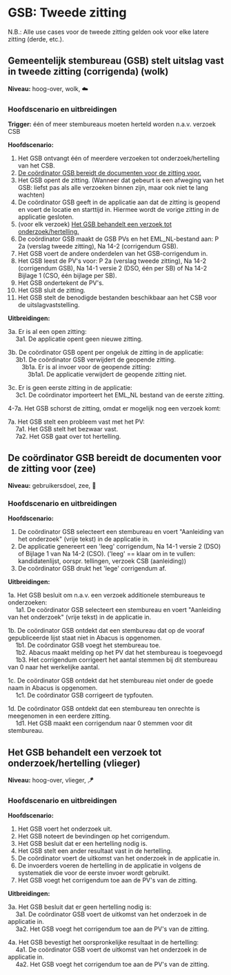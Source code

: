 # GSB: Tweede zitting

N.B.: Alle use cases voor de tweede zitting gelden ook voor elke latere zitting (derde, etc.).

## Gemeentelijk stembureau (GSB) stelt uitslag vast in tweede zitting (corrigenda) (wolk)

__Niveau:__ hoog-over, wolk, ☁️

### Hoofdscenario en uitbreidingen

__Trigger:__ één of meer stembureaus moeten herteld worden n.a.v. verzoek CSB

__Hoofdscenario:__  
1. Het GSB ontvangt één of meerdere verzoeken tot onderzoek/hertelling van het CSB.
2. [De coördinator GSB bereidt de documenten voor de zitting voor.](#de-coördinator-gsb-bereidt-de-documenten-voor-de-zitting-voor-zee)
3. Het GSB opent de zitting. (Wanneer dat gebeurt is een afweging van het GSB: liefst pas als alle verzoeken binnen zijn, maar ook niet te lang wachten)
4. De coördinator GSB geeft in de applicatie aan dat de zitting is geopend en voert de locatie en starttijd in. Hiermee wordt de vorige zitting in de applicatie gesloten.
5. (voor elk verzoek) [Het GSB behandelt een verzoek tot onderzoek/hertelling.](#het-gsb-behandelt-een-verzoek-tot-onderzoekhertelling-vlieger)
6. De coördinator GSB maakt de GSB PVs en het EML_NL-bestand aan: P 2a (verslag tweede zitting), Na 14-2 (corrigendum GSB).
7. Het GSB voert de andere onderdelen van het GSB-corrigendum in.
8. Het GSB leest de PV's voor: P 2a (verslag tweede zitting), Na 14-2 (corrigendum GSB), Na 14-1 versie 2 (DSO, één per SB) of Na 14-2 Bijlage 1 (CSO, één bijlage per SB).
9. Het GSB ondertekent de PV's.
10. Het GSB sluit de zitting.
11. Het GSB stelt de benodigde bestanden beschikbaar aan het CSB voor de uitslagvaststelling.

__Uitbreidingen:__

3a. Er is al een open zitting:  
&emsp; 3a1. De applicatie opent geen nieuwe zitting.

3b. De coördinator GSB opent per ongeluk de zitting in de applicatie:  
&emsp; 3b1. De coördinator GSB verwijdert de geopende zitting.  
&emsp;&emsp; 3b1a. Er is al invoer voor de geopende zitting:  
&emsp;&emsp;&emsp; 3b1a1. De applicatie verwijdert de geopende zitting niet.

3c. Er is geen eerste zitting in de applicatie:  
&emsp; 3c1. De coördinator importeert het EML_NL bestand van de eerste zitting.

4-7a. Het GSB schorst de zitting, omdat er mogelijk nog een verzoek komt:

7a. Het GSB stelt een probleem vast met het PV:  
&emsp; 7a1. Het GSB stelt het bezwaar vast.  
&emsp; 7a2. Het GSB gaat over tot hertelling.


## De coördinator GSB bereidt de documenten voor de zitting voor (zee)

__Niveau:__ gebruikersdoel, zee, 🌊

### Hoofdscenario en uitbreidingen

__Hoofdscenario:__  

1. De coördinator GSB selecteert een stembureau en voert "Aanleiding van het onderzoek" (vrije tekst) in de applicatie in.
2. De applicatie genereert een 'leeg' corrigendum, Na 14-1 versie 2 (DSO) of Bijlage 1 van Na 14-2 (CSO). ('leeg' == klaar om in te vullen: kandidatenlijst, oorspr. tellingen, verzoek CSB (aanleiding))
3. De coördinator GSB drukt het 'lege' corrigendum af.

__Uitbreidingen:__  

1a. Het GSB besluit om n.a.v. een verzoek additionele stembureaus te onderzoeken:  
&emsp; 1a1. De coördinator GSB selecteert een stembureau en voert "Aanleiding van het onderzoek" (vrije tekst) in de applicatie in.  

1b. De coördinator GSB ontdekt dat een stembureau dat op de vooraf gepubliceerde lijst staat niet in Abacus is opgenomen.  
&emsp; 1b1. De coördinator GSB voegt het stembureau toe.  
&emsp; 1b2. Abacus maakt melding op het PV dat het stembureau is toegevoegd  
&emsp; 1b3. Het corrigendum corrigeert het aantal stemmen bij dit stembureau van 0 naar het werkelijke aantal.  

1c. De coördinator GSB ontdekt dat het stembureau niet onder de goede naam in Abacus is opgenomen.  
&emsp; 1c1. De coördinator GSB corrigeert de typfouten.  

1d. De coördinator GSB ontdekt dat een stembureau ten onrechte is meegenomen in een eerdere zitting.  
&emsp; 1d1. Het GSB maakt een corrigendum naar 0 stemmen voor dit stembureau.  


## Het GSB behandelt een verzoek tot onderzoek/hertelling (vlieger)

__Niveau:__ hoog-over, vlieger, 🪁

### Hoofdscenario en uitbreidingen

__Hoofdscenario:__  

1. Het GSB voert het onderzoek uit.
2. Het GSB noteert de bevindingen op het corrigendum.
3. Het GSB besluit dat er een hertelling nodig is.
4. Het GSB stelt een ander resultaat vast in de hertelling.
5. De coördinator voert de uitkomst van het onderzoek in de applicatie in.
6. De invoerders voeren de hertelling in de applicatie in volgens de systematiek die voor de eerste invoer wordt gebruikt.
7. Het GSB voegt het corrigendum toe aan de PV's van de zitting.

__Uitbreidingen:__  

3a. Het GSB besluit dat er geen hertelling nodig is:  
&emsp; 3a1. De coördinator GSB voert de uitkomst van het onderzoek in de applicatie in.  
&emsp; 3a2. Het GSB voegt het corrigendum toe aan de PV's van de zitting.  

4a. Het GSB bevestigt het oorspronkelijke resultaat in de hertelling:  
&emsp; 4a1. De coördinator GSB voert de uitkomst van het onderzoek in de applicatie in.  
&emsp; 4a2. Het GSB voegt het corrigendum toe aan de PV's van de zitting.  
